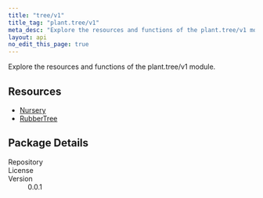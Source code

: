 ```yaml
---
title: "tree/v1"
title_tag: "plant.tree/v1"
meta_desc: "Explore the resources and functions of the plant.tree/v1 module."
layout: api
no_edit_this_page: true
---
```


<!-- WARNING: this file was generated by test. -->
<!-- Do not edit by hand unless you're certain you know what you are doing! -->

Explore the resources and functions of the plant.tree/v1 module.

<h2 id="resources">Resources</h2>
<ul class="api">
    <li><a href="nursery" title="Nursery"><span class="symbol resource"></span>Nursery</a></li>
    <li><a href="rubbertree" title="RubberTree"><span class="symbol resource"></span>RubberTree</a></li>
</ul>

<h2 id="package-details">Package Details</h2>
<dl class="package-details">
	<dt>Repository</dt>
	<dd><a href=""></a></dd>
	<dt>License</dt>
	<dd></dd>
	<dt>Version</dt>
	<dd>0.0.1</dd>
</dl>

